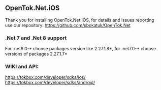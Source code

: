 ## OpenTok.Net.iOS

Thank you for installing OpenTok.Net.iOS, for details and issues reporting use our repository:
https://github.com/sbokatuk/OpenTok.Net

### .Net 7 and .Net 8 support
For .net8.0-* choose packages version like 2.27.1.8*, for .net7.0-* choose versions of packages 2.27.1.7*

### WIKI and API:

https://tokbox.com/developer/sdks/ios/
https://tokbox.com/developer/sdks/android/